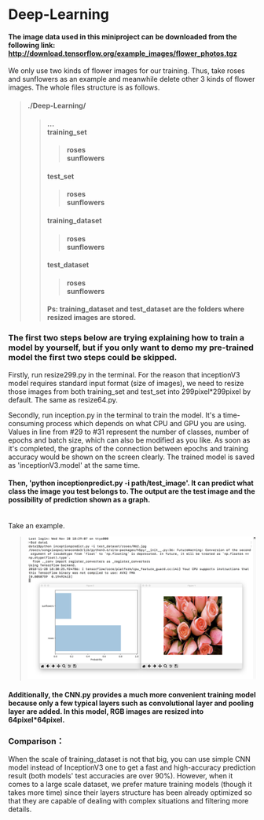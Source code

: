Deep-Learning
=============
#### The image data used in this miniproject can be downloaded from the following link: http://download.tensorflow.org/example_images/flower_photos.tgz

We only use two kinds of flower images for our training. Thus, take roses and sunflowers as an example and meanwhile delete other 3 kinds of flower images. The whole files structure is as follows.

>#### ./Deep-Learning/
>>#### ... <br>training_set
>>>#### roses <br> sunflowers
>>#### test_set
>>>#### roses <br> sunflowers
>>#### training_dataset
>>>#### roses <br> sunflowers
>>#### test_dataset
>>>#### roses <br> sunflowers
>>#### Ps: training_dataset and test_dataset are the folders where resized images are stored. 

### The first two steps below are trying explaining how to train a model by yourself, but if you only want to demo my pre-trained model the first two steps could be skipped.
Firstly, run resize299.py in the terminal. For the reason that inceptionV3 model requires standard input format (size of images), we need to resize those images from both training_set and test_set into 299pixel*299pixel by default. The same as resize64.py.

Secondly, run inception.py in the terminal to train the model. It's a time-consuming process which depends on what CPU and GPU you are using. Values in line from #29 to #31 represent the number of classes, number of epochs and batch size, which can also be modified as you like. As soon as it's completed, the graphs of the connection between epochs and training accuracy would be shown on the screen clearly. The trained model is saved as 'inceptionV3.model' at the same time.

#### Then, 'python inceptionpredict.py -i path/test_image'. It can predict what class the image you test belongs to. The output are the test image and the possibility of prediction shown as a graph. 
<br> Take an example. 
>![inception_test_result](https://github.com/LekaiSong/Deep-Learning/blob/master/inception_prediction_result.png)

#### Additionally, the CNN.py provides a much more convenient training model because only a few typical layers such as convolutional layer and pooling layer are added. In this model, RGB images are resized into 64pixel*64pixel.

### Comparison：

When the scale of training_dataset is not that big, you can use simple CNN model instead of InceptionV3 one to get a fast and high-accuracy prediction result (both models' test accuracies are over 90%). However, when it comes to a large scale dataset, we prefer mature training models (though it takes more time) since their layers structure has been already optimized so that they are capable of dealing with complex situations and filtering more details.

